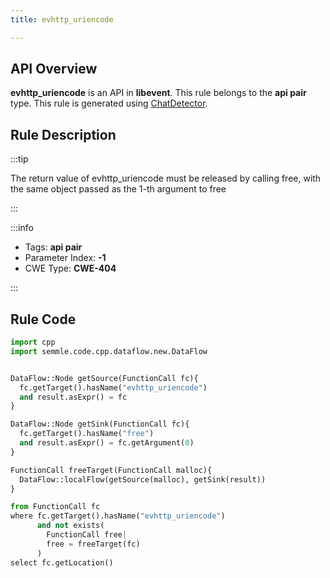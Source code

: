```yaml
---
title: evhttp_uriencode

---
```



## API Overview
**evhttp_uriencode** is an API in **libevent**. This rule belongs to the **api pair** type. This rule is generated using [ChatDetector](../../tools/ChatDetector).
## Rule Description

:::tip

The return value of evhttp_uriencode must be released by calling free, with the same object passed as the 1-th argument to free

:::

:::info

- Tags: **api pair**
- Parameter Index: **-1**
- CWE Type: **CWE-404**

:::

## Rule Code
```python
import cpp
import semmle.code.cpp.dataflow.new.DataFlow


DataFlow::Node getSource(FunctionCall fc){
  fc.getTarget().hasName("evhttp_uriencode")
  and result.asExpr() = fc
}

DataFlow::Node getSink(FunctionCall fc){
  fc.getTarget().hasName("free")
  and result.asExpr() = fc.getArgument(0)
}

FunctionCall freeTarget(FunctionCall malloc){
  DataFlow::localFlow(getSource(malloc), getSink(result))
}

from FunctionCall fc
where fc.getTarget().hasName("evhttp_uriencode")
      and not exists(
        FunctionCall free| 
        free = freeTarget(fc)
      )
select fc.getLocation()

```